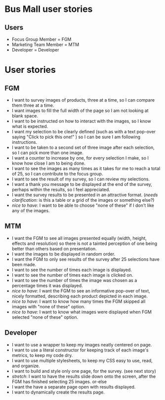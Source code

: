 # Bus Mall user stories

## Users
* Focus Group Member = FGM
* Marketing Team Member = MTM
* Developer = Developer

# User stories

## FGM
* I want to survey images of products, three at a time, so I can compare them three at a time.
* I want images to fill the full width of the page so I am not looking at blank space.
* I want to be instructed on how to interact with the images, so I know what is expected.
* I want my selection to be clearly defined (such as with a text pop-over saying "Click to pick this one!" ) so I can be sure I am following instructions.
* I want to be taken to a second set of three image after each selection, so I can pick more than one image.
* I want a counter to increase by one, for every selection I make, so I know how close I am to being done.
* I want to see the images as many times as it takes for me to reach a total of 25, so I can contribute to the focus group.
* I want to see the result of my survey, so I can review my selections.
* I want a thank you message to be displayed at the end of the survey, perhaps within the results, so I feel appreciated.
* I want the survey results to be presented in an attractive format. (*needs clarification*: is this a table or a grid of the images or something else?)
* *nice to have*: I want to be able to choose "none of these" if I don't like any of the images.

## MTM
* I want the FGM to see all images presented equally (width, height, effects and resolution) so there is not a tainted perception of one being better than others based on presentation.
* I want the images to be displayed in random order.
* I want the FGM to only see results of the survey after 25 selections have been made.
* I want to see the number of times each image is displayed.
* I want to see the number of times each image is clicked on.
* I want to see the number of times the image was chosen as a percentage times it was displayed.
* *nice to have*: I want the FGM to see an informative pop-over of text, nicely formatted, describing each product depicted in each image.
* *nice to have*: I want to know how many times the FGM skipped all images with "none of these" option.
* *nice to have*: I want to know what images were displayed when FGM selected "none of these" option.

## Developer
* I want to use a wrapper to keep my images neatly centered on page.
* I want to use a literal constructor for keeping track of each image's metrics, to keep my code dry.
* I want to use multiple stylesheets, to keep my CSS easy to use, read, and organize.
* I want to build and style only one page, for the survey. (see next story)
* *stretch*: I want to have the results slide down onto the screen, after the FGM has finished selecting 25 images.
or-else
* I want the have a separate page open with results displayed.
* I want to dynamically create the results page.
